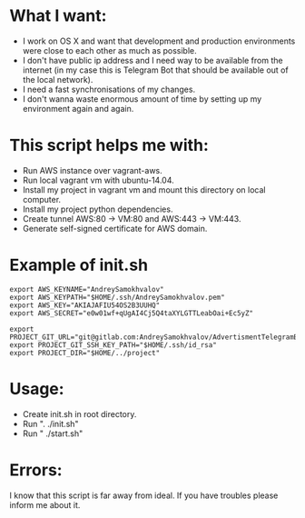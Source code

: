 # What I want:
* I work on OS X and want that  development and production environments were close to each other as much as possible.
* I don't have public ip address and I need way to be available from the internet (in my case this is Telegram Bot that should be available out of the local network).
* I need a fast synchronisations of my changes.
* I don't wanna waste enormous amount of time by setting up my environment again and again.

# This script helps me with:
* Run AWS instance over vagrant-aws.
* Run local vagrant vm with ubuntu-14.04.
* Install my project in vagrant vm and mount this directory on local computer.
* Install my project python dependencies.
* Create tunnel AWS:80 -> VM:80 and AWS:443 -> VM:443.
* Generate self-signed certificate for AWS domain.


# Example of init.sh
```
export AWS_KEYNAME="AndreySamokhvalov"
export AWS_KEYPATH="$HOME/.ssh/AndreySamokhvalov.pem"
export AWS_KEY="AKIAJAFIU54OS2B3UUHQ"
export AWS_SECRET="e0w01wf+qUgAI4Cj5Q4taXYLGTTLeabOai+Ec5yZ"

export PROJECT_GIT_URL="git@gitlab.com:AndreySamokhvalov/AdvertismentTelegramBot.git"
export PROJECT_GIT_SSH_KEY_PATH="$HOME/.ssh/id_rsa"
export PROJECT_DIR="$HOME/../project"
```

# Usage:
* Create init.sh in root directory.
* Run ". ./init.sh"
* Run " ./start.sh"

# Errors:
I know that this script is far away from ideal. If you have troubles please inform me about it.
